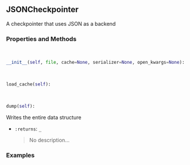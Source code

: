 ## <a id="McUtils.McUtils.Scaffolding.Checkpointing.JSONCheckpointer">JSONCheckpointer</a>
A checkpointer that uses JSON as a backend

### Properties and Methods
<a id="McUtils.McUtils.Scaffolding.Checkpointing.JSONCheckpointer.__init__" class="docs-object-method">&nbsp;</a>
```python
__init__(self, file, cache=None, serializer=None, open_kwargs=None): 
```

<a id="McUtils.McUtils.Scaffolding.Checkpointing.JSONCheckpointer.load_cache" class="docs-object-method">&nbsp;</a>
```python
load_cache(self): 
```

<a id="McUtils.McUtils.Scaffolding.Checkpointing.JSONCheckpointer.dump" class="docs-object-method">&nbsp;</a>
```python
dump(self): 
```
Writes the entire data structure
- `:returns`: `_`
    >No description...

### Examples
